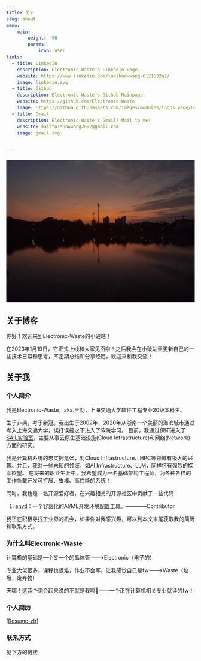 ```yaml
---
title: 关于
slug: about
menu:
    main: 
        weight: -90
        params:
            icon: user
links:
  - title: LinkedIn
    description: Electronic-Waste's LinkedIn Page.
    website: https://www.linkedin.com/in/shao-wang-0121532a2/
    image: linkedin.svg
  - title: Github
    description: Electronic-Waste's Github Mainpage.
    website: https://github.com/Electronic-Waste
    image: https://github.githubassets.com/images/modules/logos_page/GitHub-Mark.png
  - title: Gmail
    description: Electronic-Waste's Gmail! Mail to me!
    website: mailto:shaowang2002@gmail.com
    image: gmail.svg
  

---
```

![最喜欢的风景——闵大荒的落日](sunset.jpg)
## 关于博客
你好！欢迎来到Electronic-Waste的小破站！

在2023年1月19日，它正式上线和大家见面啦！之后我会在小破站里更新自己的一些技术日常和思考，不定期总结和分享经历，欢迎来和我交流！

## 关于我
### 个人简介
我是Electronic-Waste，aka.王劭，上海交通大学软件工程专业20级本科生。

生于非典，考于新冠。我出生于2002年，2020年从浙南一个美丽的海滨城市通过考入上海交通大学，误打误撞之下进入了软院学习。
目前，我通过保研进入了[SAIL实验室](https://github.com/sjtu-sail)，主要从事云原生基础设施(Cloud Infrastructure)和网络(Network)方面的研究。

我是计算机系统的忠实拥趸😎，对Cloud Infrastructure、HPC等领域有极大的兴趣。并且，我对一些未知的领域，如AI Infrastructure、LLM，同样怀有强烈的探索欲望。
在将来的职业生涯中，我希望成为一名基础架构工程师，为各种各样的工作负载开发可扩展、鲁棒、高性能的系统！

同时，我也是一名开源爱好者，在兴趣相关的开源社区中贡献了一些代码：

1. [envd](https://github.com/tensorchord/envd)：一个容器化的AI/ML开发环境配置工具。————Contributor

我正在积极寻找工业界的机会，如果你对我感兴趣，可以到本文末尾获取我的简历和联系方式。

### 为什么叫Electronic-Waste

计算机的基础是一个又一个的晶体管--->Electronic（电子的）

专业大佬很多，课程也很难，作业不会写，让我感觉自己是fw--->Waste（垃圾，废弃物）

天哪！这两个词合起来说的不就是我嘛🤡——一个正在计算机相关专业就读的fw！

### 个人简历

\[[Resume-zh](resume-zh.pdf)\]

### 联系方式
见下方的链接


